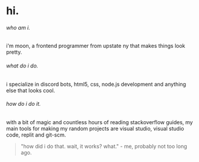 # hi.

###### who am i.
i'm moon, a frontend programmer from upstate ny that makes things look pretty.

###### what do i do.
i specialize in discord bots, html5, css, node.js development and anything else that looks cool.

###### how do i do it.
with a bit of magic and countless hours of reading stackoverflow guides, my main tools for making my random projects are visual studio, visual studio code, replit and git-scm.


> "how did i do that. wait, it works? what." - me, probably not too long ago.
